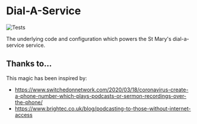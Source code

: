 # Dial-A-Service

![Tests](https://github.com/whitkirkchurch/dial-a-service/workflows/Tests/badge.svg)

The underlying code and configuration which powers the St Mary's dial-a-service
service.

## Thanks to...

This magic has been inspired by:

- https://www.switchedonnetwork.com/2020/03/18/coronavirus-create-a-phone-number-which-plays-podcasts-or-sermon-recordings-over-the-phone/
- https://www.brightec.co.uk/blog/podcasting-to-those-without-internet-access
